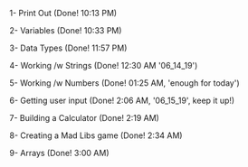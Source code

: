 1- Print Out (Done! 10:13 PM)

2- Variables (Done! 10:33 PM)

3- Data Types (Done! 11:57 PM)

4- Working /w Strings (Done! 12:30 AM '06_14_19')

5- Working /w Numbers (Done! 01:25 AM, 'enough for today')

6- Getting user input (Done! 2:06 AM, '06_15_19', keep it up!)

7- Building a Calculator (Done! 2:19 AM)

8- Creating a Mad Libs game (Done! 2:34 AM)

9- Arrays (Done! 3:00 AM)
